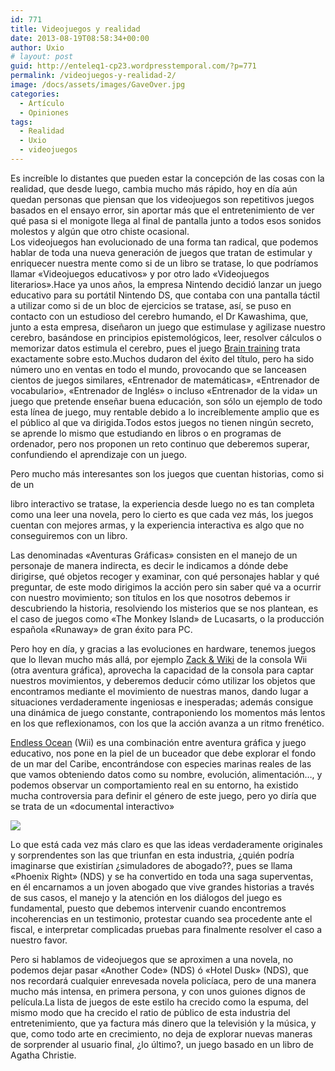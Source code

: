 ```yaml
---
id: 771
title: Videojuegos y realidad
date: 2013-08-19T08:58:34+00:00
author: Uxio
# layout: post
guid: http://enteleq1-cp23.wordpresstemporal.com/?p=771
permalink: /videojuegos-y-realidad-2/
image: /docs/assets/images/GaveOver.jpg
categories:
  - Artículo
  - Opiniones
tags:
  - Realidad
  - Uxio
  - videojuegos
---
```

Es increíble lo distantes que pueden estar la concepción de las cosas con la realidad, que desde luego, cambia mucho más rápido, hoy en día aún quedan personas que piensan que los videojuegos son repetitivos juegos basados en el ensayo error, sin aportar más que el entretenimiento de ver qué pasa si el monigote llega al final de pantalla junto a todos esos sonidos molestos y algún que otro chiste ocasional.  
Los videojuegos han evolucionado de una forma tan radical, que podemos hablar de toda una nueva generación de juegos que tratan de estimular y enriquecer nuestra mente como si de un libro se tratase, lo que podríamos llamar «Videojuegos educativos» y por otro lado «Videojuegos literarios».Hace ya unos años, la empresa Nintendo decidió lanzar un juego educativo para su portátil Nintendo DS, que contaba con una pantalla táctil a utilizar como si de un bloc de ejercicios se tratase, así, se puso en contacto con un estudioso del cerebro humando, el Dr Kawashima, que, junto a esta empresa, diseñaron un juego que estimulase y agilizase nuestro cerebro, basándose en principios epistemológicos, leer, resolver cálculos o memorizar datos estimula el cerebro, pues el juego [Brain training](http://www.youtube.com/watch?v=KPyLyb3mUf4) trata exactamente sobre esto.Muchos dudaron del éxito del título, pero ha sido número uno en ventas en todo el mundo, provocando que se lanceasen cientos de juegos similares, «Entrenador de matemáticas», «Entrenador de vocabulario», «Entrenador de Inglés» o incluso «Entrenador de la vida» un juego que pretende enseñar buena educación, son sólo un ejemplo de todo esta línea de juego, muy rentable debido a lo increíblemente amplio que es el público al que va dirigida.Todos estos juegos no tienen ningún secreto, se aprende lo mismo que estudiando en libros o en programas de ordenador, pero nos proponen un reto continuo que deberemos superar, confundiendo el aprendizaje con un juego.

Pero mucho más interesantes son los juegos que cuentan historias, como si de un

libro interactivo se tratase, la experiencia desde luego no es tan completa como una leer una novela, pero lo cierto es que cada vez más, los juegos cuentan con mejores armas, y la experiencia interactiva es algo que no conseguiremos con un libro.

Las denominadas «Aventuras Gráficas» consisten en el manejo de un personaje de manera indirecta, es decir le indicamos a dónde debe dirigirse, qué objetos recoger y examinar, con qué personajes hablar y qué preguntar, de este modo dirigimos la acción pero sin saber qué va a ocurrir con nuestro movimiento; son títulos en los que nosotros debemos ir descubriendo la historia, resolviendo los misterios que se nos plantean, es el caso de juegos como «The Monkey Island» de Lucasarts, o la producción española «Runaway» de gran éxito para PC.

Pero hoy en día, y gracias a las evoluciones en hardware, tenemos juegos que lo llevan mucho más allá, por ejemplo [Zack & Wiki](http://www.youtube.com/watch?v=73kdGSl1eJg) de la consola Wii (otra aventura gráfica), aprovecha la capacidad de la consola para captar nuestros movimientos, y deberemos deducir cómo utilizar los objetos que encontramos mediante el movimiento de nuestras manos, dando lugar a situaciones verdaderamente ingeniosas e inesperadas; además consigue una dinámica de juego constante, contraponiendo los momentos más lentos en los que reflexionamos, con los que la acción avanza a un ritmo frenético.

[Endless Ocean](http://www.youtube.com/watch?v=L1WOEMGtAqg) (Wii) es una combinación entre aventura gráfica y juego educativo, nos pone en la piel de un buceador que debe explorar el fondo de un mar del Caribe, encontrándose con especies marinas reales de las que vamos obteniendo datos como su nombre, evolución, alimentación&#8230;, y podemos observar un comportamiento real en su entorno, ha existido mucha controversia para definir el género de este juego, pero yo diría que se trata de un «documental interactivo»

[<img class="aligncenter" src="http://www.pixelydixel.com/img07/hoteldusk.jpg" border="0" />](http://www.pixelydixel.com/img07/hoteldusk.jpg)

Lo que está cada vez más claro es que las ideas verdaderamente originales y sorprendentes son las que triunfan en esta industria, ¿quién podría imaginarse que existirían ¿simuladores de abogado??, pues se llama «Phoenix Right» (NDS) y se ha convertido en toda una saga superventas, en él encarnamos a un joven abogado que vive grandes historias a través de sus casos, el manejo y la atención en los diálogos del juego es fundamental, puesto que debemos intervenir cuando encontremos incoherencias en un testimonio, protestar cuando sea procedente ante el fiscal, e interpretar complicadas pruebas para finalmente resolver el caso a nuestro favor.

Pero si hablamos de videojuegos que se aproximen a una novela, no podemos dejar pasar «Another Code» (NDS) ó «Hotel Dusk» (NDS), que nos recordará cualquier enrevesada novela policíaca, pero de una manera mucho más intensa, en primera persona, y con unos guiones dignos de película.La lista de juegos de este estilo ha crecido como la espuma, del mismo modo que ha crecido el ratio de público de esta industria del entretenimiento, que ya factura más dinero que la televisión y la música, y que, como todo arte en crecimiento, no deja de explorar nuevas maneras de sorprender al usuario final, ¿lo último?, un juego basado en un libro de Agatha Christie.